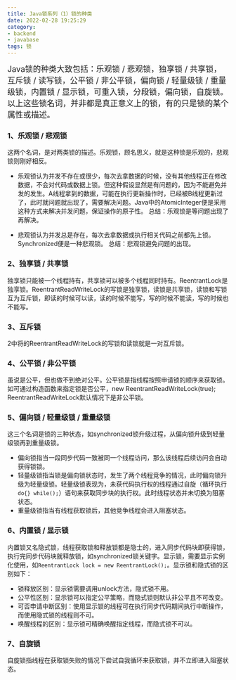 ```yaml
---
title: Java锁系列（1）锁的种类
date: 2022-02-28 19:25:29
category:
- backend
- javabase
tags: 锁
---
```



<font size=4>
Java锁的种类大致包括：乐观锁 / 悲观锁，独享锁 / 共享锁，互斥锁 / 读写锁，公平锁 / 非公平锁，偏向锁 / 轻量级锁 / 重量级锁，内置锁 / 显示锁，可重入锁，分段锁，偏向锁，自旋锁。以上这些锁名词，并非都是真正意义上的锁，有的只是锁的某个属性或描述。
</font>

### 1、乐观锁 / 悲观锁
这两个名词，是对两类锁的描述。乐观锁，顾名思义，就是这种锁是乐观的，悲观锁则刚好相反。
+ 乐观锁认为并发不存在或很少，每次去拿数据的时候，没有其他线程正在修改数据，不会对代码或数据上锁。但这种假设显然是有问题的，因为不能避免并发的发生。A线程拿到的数据，可能在执行更新操作时，已经被B线程更新过了，此时就问题就出现了，需要解决问题。Java中的AtomicInteger便是采用这种方式来解决并发问题，保证操作的原子性。
总结：乐观锁是等问题出现了再解决。

+ 悲观锁认为并发总是存在，每次去拿数据或执行相关代码之前都先上锁。Synchronized便是一种悲观锁。
总结：悲观锁避免问题的出现。

### 2、独享锁 / 共享锁
独享锁只能被一个线程持有，共享锁可以被多个线程同时持有。ReentrantLock是独享锁。ReentrantReadWriteLock的写锁是独享锁，读锁是共享锁，读锁和写锁互为互斥锁，即读的时候可以读，读的时候不能写，写的时候不能读，写的时候也不能写。

### 3、互斥锁
2中将的ReentrantReadWriteLock的写锁和读锁就是一对互斥锁。

### 4、公平锁 / 非公平锁
虽说是公平，但也做不到绝对公平。公平锁是指线程按照申请锁的顺序来获取锁。如可通过构造函数来指定锁是否公平，new ReentrantReadWriteLock(true); ReentrantReadWriteLock默认情况下是非公平锁。

### 5、偏向锁 / 轻量级锁 / 重量级锁
这三个名词是锁的三种状态，如synchronized锁升级过程，从偏向锁升级到轻量级锁再到重量级锁。
+ 偏向锁指当一段同步代码一致被同一个线程访问，那么该线程后续访问会自动获得锁锁。
+ 轻量级锁指当锁是偏向锁状态时，发生了两个线程竞争的情况，此时偏向锁升级为轻量级锁。轻量级锁表现为，未获代码执行权的线程通过自旋（循环执行`do{} while();`）语句来获取同步块的执行权。此时线程状态并未切换为阻塞状态。
+ 重量级锁指当有线程获取锁后，其他竞争线程会进入阻塞状态。

### 6、内置锁 / 显示锁
内置锁又名隐式锁，线程获取锁和释放锁都是隐士的，进入同步代码块即获得锁，执行完同步代码块就释放锁，如synchronized锁关键字。显示锁，需要显示实例化使用，如`ReentrantLock lock = new ReentrantLock();`。显示锁和隐式锁的区别如下：
+ 锁释放区别：显示锁需要调用unlock方法，隐式锁不用。
+ 公平性区别：显示锁可以指定公平策略，而隐式锁则默认非公平且不可改变。
+ 可否申请中断区别：使用显示锁的线程可在执行同步代码期间执行中断操作，而使用隐式锁的线程则不可。
+ 唤醒线程的区别：显示锁可精确唤醒指定线程，而隐式锁不可以。


### 7、自旋锁
自旋锁指线程在获取锁失败的情况下尝试自我循环来获取锁，并不立即进入阻塞状态。
